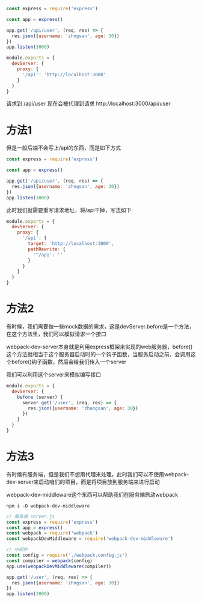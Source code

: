 ```js
const express = require('express')

const app = express()

app.get('/api/user', (req, res) => {
  res.json({username: 'zhngsan', age: 30})
})
app.listen(3000)
```
```js
module.exports = {
  devServer: {
    proxy: {
      '/api': 'http://localhost:3000'
    }
  }
}
```
请求到 /api/user 现在会被代理到请求 http://localhost:3000/api/user

# 方法1
但是一般后端不会写上/api的东西，而是如下方式
```js
const express = require('express')

const app = express()

app.get('/api/user', (req, res) => {
  res.json({username: 'zhngsan', age: 30})
})
app.listen(3000)
```
此时我们就需要重写请求地址，将/api干掉，写法如下
```js
module.exports = {
  devServer: {
    proxy: {
      '/api': {
        target: 'http://localhost:3000',
        pathRewrite: {
          '^/api': ''
        }
      }
    }
  }
}
```

# 方法2
有时候，我们需要做一些mock数据的需求，这是devServer.before是一个方法，在这个方法里，我们可以模拟请求一个接口

webpack-dev-server本身就是利用express框架来实现的web服务器，before()这个方法就相当于这个服务器启动时的一个钩子函数，当服务启动之前，会调用这个before()钩子函数，然后会给我们传入一个server

我们可以利用这个server来模拟编写接口
```js
module.exports = {
  devServer: {
    before (server) {
      server.get('/user', (req, res) => {
        res.json({username: 'zhangsan', age: 30})
      })
    }
  }
}
```

# 方法3
有时候有服务端，但是我们不想用代理来处理，此时我们可以不使用webpack-dev-server来启动咱们的项目，而是将项目放到服务端来进行启动

webpack-dev-middleware这个东西可以帮助我们在服务端启动webpack
```
npm i -D webpack-dev-middleware
```
```js
// 服务端 server.js
const express = require('express')
const app = express()
const webpack = require('webpack')
const webpackDevMiddleware = require('webpack-dev-middleware')

// 中间件
const config = require('./webpack.config.js')
const compiler = webpack(config)
app.use(webpackDevMiddleware(compiler))

app.get('/user', (req, res) => {
  res.json({username: 'zhngsan', age: 30})
})
app.listen(3000)
```
